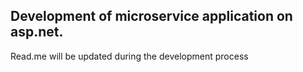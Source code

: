 ## Development of microservice application on asp.net. 

Read.me will be updated during the development process
